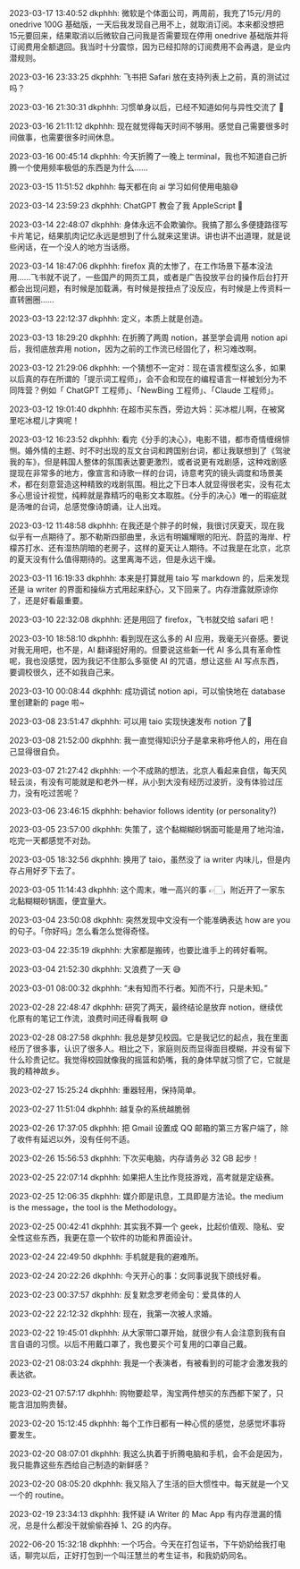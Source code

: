 2023-03-17 13:40:52 dkphhh: 微软是个体面公司，两周前，我充了15元/月的onedrive 100G 基础版，一天后我发现自己用不上，就取消订阅。本来都没想把15元要回来，结果取消以后微软自己问我是否需要现在停用 onedrive 基础版并将订阅费用全额退回。我当时十分震惊，因为已经扣除的订阅费用不会再退，是业内潜规则。

2023-03-16 23:33:25 dkphhh: 飞书把 Safari 放在支持列表上之前，真的测试过吗？

2023-03-16 21:30:31 dkphhh: 习惯单身以后，已经不知道如何与异性交流了 🥹

2023-03-16 21:11:12 dkphhh: 现在就觉得每天时间不够用。感觉自己需要很多时间做事，也需要很多时间休息。

2023-03-16 00:45:14 dkphhh: 今天折腾了一晚上 terminal，我也不知道自己折腾一个使用频率极低的东西是为什么……

2023-03-15 11:51:52 dkphhh: 每天都在向 ai 学习如何使用电脑😅

2023-03-14 23:59:23 dkphhh: ChatGPT 教会了我 AppleScript 🥹

2023-03-14 22:48:07 dkphhh: 身体永远不会欺骗你。我搞了那么多便捷路径写卡片笔记，结果肌肉记忆永远是想到了什么就来这里讲。讲也讲不出道理，就是说些闲话，在一个没人的地方当话痨。

2023-03-14 18:47:06 dkphhh: firefox 真的太惨了，在工作场景下基本没法用……飞书就不说了，一些国产的网页工具，或者是广告投放平台的操作后台打开都会出现问题，有时候是加载满，有时候是按扭点了没反应，有时候是上传资料一直转圈圈……

2023-03-13 22:12:37 dkphhh: 定义，本质上就是创造。

2023-03-13 18:29:20 dkphhh: 在折腾了两周 notion，甚至学会调用 notion api 后，我彻底放弃用 notion，因为之前的工作流已经固化了，积习难改啊。

2023-03-12 21:29:06 dkphhh: 一个猜想不一定对：现在语言模型这么多，如果以后真的存在所谓的「提示词工程师」，会不会和现在的编程语言一样被划分为不同阵营？例如「 ChatGPT 工程师」、「NewBing 工程师」、「Claude 工程师」。

2023-03-12 19:01:40 dkphhh: 在超市买东西，旁边大妈：买冰棍儿啊，在被窝里吃冰棍儿才爽呢！

2023-03-12 16:23:52 dkphhh: 看完《分手的决心》，电影不错，都市奇情缠绵悱恻。婚外情的主题、时不时出现的互文台词和跨国别台词，都让我联想到了《驾驶我的车》，但是韩国人整体的氛围表达要更激烈，或者说更有戏剧感，这种戏剧感提现在非常多的地方，像宣言和诗歌一样的台词，诗意考究的镜头调度和场景美术，都在刻意营造这种精致的戏剧氛围。相比之下日本人就显得很老实，没有花太多心思设计视觉，纯粹就是靠精巧的电影文本取胜。《分手的决心》唯一的瑕疵就是汤唯的台词，总感觉像诗朗诵，让人出戏。

2023-03-12 11:48:58 dkphhh: 在我还是个胖子的时候，我很讨厌夏天，现在我似乎有一点期待了。那不勒斯四部曲里，永远有明媚耀眼的阳光、蔚蓝的海岸、柠檬苏打水、还有湿热阴暗的老房子，这样的夏天让人期待。不过我是在北京，北京的夏天没有什么值得期待的。这里离海不远，但是永远干燥。

2023-03-11 16:19:33 dkphhh: 本来是打算就用 taio 写 markdown 的，后来发现还是 ia writer 的界面和操纵方式用起来舒心，又下回来了。内存泄露就原谅你了，还是好看最重要。

2023-03-10 22:32:08 dkphhh: 还是用回了 firefox，飞书就交给 safari 吧！

2023-03-10 18:58:10 dkphhh: 看到现在这么多的 AI 应用，我毫无兴奋感。要说对我无用吧，也不是，AI 翻译挺好用的。但要说这些新一代 AI 多么具有革命性呢，我也没感觉，因为我记不住那么多驱使 AI 的咒语，想让这些 AI 写点东西，要调校很久，还不如我自己来。

2023-03-10 00:08:44 dkphhh: 成功调试 notion api，可以愉快地在 database 里创建新的 page 啦~

2023-03-08 23:51:47 dkphhh: 可以用 taio 实现快速发布 notion 了🥹

2023-03-08 21:52:00 dkphhh: 我一直觉得知识分子是拿来称呼他人的，用在自己显得很自负。

2023-03-07 21:27:42 dkphhh: 一个不成熟的想法，北京人看起来自信，每天风轻云淡，有没有可能就是和老外一样，从小到大没有经历过波折，没有体验过压力，没有吃过苦呢？

2023-03-06 23:46:15 dkphhh: behavior follows identity (or personality?)

2023-03-05 23:57:00 dkphhh: 失策了，这个黏糊糊砂锅面可能是用了地沟油，吃完一天都感觉不对劲。

2023-03-05 18:32:56 dkphhh: 换用了 taio，虽然没了 ia writer 内味儿，但是内存占用好歹下去了。

2023-03-05 11:14:43 dkphhh: 这个周末，唯一高兴的事 👉🏻，附近开了一家东北黏糊糊砂锅面，便宜量大。

2023-03-04 23:50:08 dkphhh: 突然发现中文没有一个能准确表达 how are you 的句子。「你好吗」怎么看怎么觉得奇怪。

2023-03-04 22:35:19 dkphhh: 大家都是搬砖，也要比谁手上的砖好看啊。

2023-03-04 21:52:30 dkphhh: 又浪费了一天 😅

2023-03-01 08:00:32 dkphhh: “未有知而不行者。知而不行，只是未知。”

2023-02-28 22:48:47 dkphhh: 研究了两天，最终结论是放弃 notion，继续优化原有的笔记工作流，浪费时间还得看我啊 😅

2023-02-28 08:27:58 dkphhh: 我总是梦见校园。它是我记忆的起点，我在里面经历了很多事，认识了很多人。相比之下，家庭则反而显得面目模糊，并没有留下什么珍贵记忆。我觉得校园就像我的摇篮和奶嘴，我的身体早就习惯了它，它就是我的精神故乡。

2023-02-27 15:25:24 dkphhh: 重器轻用，保持简单。

2023-02-27 11:51:04 dkphhh: 越复杂的系统越脆弱

2023-02-26 17:37:05 dkphhh: 把 Gmail 设置成 QQ 邮箱的第三方客户端了，除了收件有延迟以外，没有任何不适。

2023-02-26 15:56:53 dkphhh: 下次买电脑，内存请务必 32 GB 起步！

2023-02-25 22:07:14 dkphhh: 如果把人生比作竞技游戏，高考就是定级赛。

2023-02-25 12:06:35 dkphhh: 媒介即是讯息，工具即是方法论。the medium is the message，the tool is the Methodology。

2023-02-25 00:42:41 dkphhh: 其实我不算一个 geek，比起价值观、隐私、安全性这些东西，我更在意一个软件的功能和界面设计。

2023-02-24 22:49:50 dkphhh: 手机就是我的避难所。

2023-02-24 20:22:26 dkphhh: 今天开心的事：女同事说我下颌线好看。

2023-02-23 00:37:57 dkphhh: 反复默念罗老师金句：爱具体的人

2023-02-22 22:12:32 dkphhh: 现在，我第一次被人求婚。

2023-02-22 19:45:01 dkphhh: 从大家带口罩开始，就很少有人会注意到我有自言自语的习惯。以后不用戴口罩了，我也要买个可复用的口罩自己戴。

2023-02-21 08:03:24 dkphhh: 我是一个表演者，有被看到的可能才会激发我的表达欲。

2023-02-21 07:57:17 dkphhh: 购物要趁早，淘宝两件想买的东西都下架了，只能含泪加购贵替。

2023-02-20 15:12:45 dkphhh: 每个工作日都有一种心慌的感觉，总感觉坏事将要发生。

2023-02-20 08:07:01 dkphhh: 我这么执着于折腾电脑和手机，会不会是因为，我只能靠这些东西给自己制造的新鲜感？

2023-02-20 08:05:20 dkphhh: 我又陷入了生活的巨大惯性中。每天就是一个又一个的 routine。

2023-02-19 23:34:13 dkphhh: 我怀疑 iA Writer 的 Mac App 有内存泄漏的情况，总是什么都没干就偷偷吞掉 1、2G 的内存。

2022-06-20 15:32:18 dkphhh: 一个巧合。今天在打包证书，下午奶奶给我打电话，聊完以后，正好打包到一个叫汪慧兰的考生证书，和我奶奶同名。
